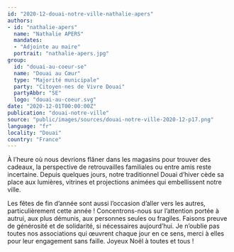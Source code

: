 ```yaml
---
id: "2020-12-douai-notre-ville-nathalie-apers"
authors:
- id: "nathalie-apers"
  name: "Nathalie APERS"
  mandates: 
  - "Adjointe au maire"
  portrait: "nathalie-apers.jpg"
group:
  id: "douai-au-coeur-se"
  name: "Douai au Cœur"
  type: "Majorité municipale"
  party: "Citoyen·nes de Vivre Douai"
  partyAbbr: "SE"
  logo: "douai-au-coeur.svg"
date: "2020-12-01T00:00:00Z"
publication: "douai-notre-ville"
source: "public/images/sources/douai-notre-ville-2020-12-p17.png"
language: "fr"
locality: "Douai"
country: "France"
---
```


À l’heure où nous devrions flâner dans les magasins pour trouver des cadeaux, la perspective de retrouvailles familiales ou entre amis reste incertaine. Depuis quelques jours, notre traditionnel Douai d’hiver cède sa place aux lumières, vitrines et projections animées qui embellissent notre ville.

Les fêtes de fin d’année sont aussi l’occasion d’aller vers les autres, particulièrement cette année !
Concentrons-nous sur l’attention portée à autrui, aux plus démunis, aux personnes seules ou fragiles. Faisons preuve de générosité et de solidarité, si nécessaires aujourd’hui. Je n’oublie pas toutes nos associations qui œuvrent chaque jour en ce sens, merci à elles pour leur engagement sans faille.
Joyeux Noël à toutes et tous !
